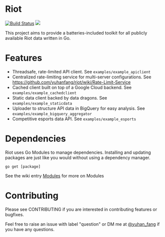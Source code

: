 # Riot
[![Build
Status](https://travis-ci.org/yuhanfang/riot.svg?branch=master)](https://travis-ci.org/yuhanfang/riot)
[![](https://godoc.org/github.com/yuhanfang/riot?status.svg)](http://godoc.org/github.com/yuhanfang/riot)

This project aims to provide a batteries-included toolkit for all publicly
available Riot data written in Go.

# Features
  - Threadsafe, rate-limited API client. See `examples/example_apiclient`
  - Centralized rate-limiting service for multi-server configurations. See
    https://github.com/yuhanfang/riot/wiki/Rate-Limit-Service
  - Cached client built on top of a Google Cloud backend. See
    `examples/example_cachedclient`
  - Static data client backed by data dragons. See `examples/example_staticdata`
  - Uploader to structure API data in BigQuery for easy analysis. See
    `examples/example_bigquery_aggregator`
  - Competitive esports data API. See `examples/example_esports`

# Dependencies
Riot uses Go Modules to manage dependencies. Installing and updating packages are just like you would without using a dependency manager.

```
go get [package]
```



See the wiki entry [Modules](https://github.com/golang/go/wiki/Module) for more on Modules

# Contributing
Please see CONTRIBUTING if you are interested in contributing features or
bugfixes.

Feel free to raise an issue with label "question" or DM me at
[@yuhan_fang](https://www.twitter.com/yuhan_fang) if you have any questions.
